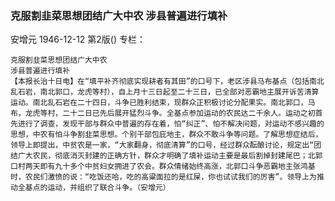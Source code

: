 ### 克服割韭菜思想团结广大中农  涉县普遍进行填补
安增元
1946-12-12
第2版()
专栏：

    克服割韭菜思想团结广大中农
    涉县普遍进行填补
    【本报长治十日电】在“填平补齐彻底实现耕者有其田”的口号下，老区涉县马布基点（包括南北乱石岩，南北郭口，龙虎等村），自上月十三日起至二十三日，已全部对恶霸地主展开诉苦清算运动。南北乱石岩在二十四日，斗争已胜利结束，现群众正积极讨论分配果实。南北郭口，马布，龙虎等村，二十二日已先后展开猛烈斗争。全基点参加运动的农民达二千余人。运动之初首先进行了调查，发现干部与群众中普遍的存在着，怕“纠正”、怕不解决问题，对运动不感兴趣的思想，中农有怕斗争割韭菜思想。个别干部包庇地主，群众不敢斗争等问题。了解思想症结后，领导上即提出，中贫农是一家，“大家翻身，彻底清算”的口号，经过群众酝酿讨论，规定出“团结广大农民，彻底消灭封建的正确方针，群众才明确了填补运动主要是最后割掉封建尾巴；北郭口村两天即有九十多个中贫妇女拥进了农会。群众情绪始终高涨，北郭口斗争恶霸地主张鸿基时，农民们激愤的说：“吃饭还哈，吃的高粱面拉的是红屎，你也试试我们的厉害”。领导上为推动全基点的运动，并组织了联合斗争。（安增元）
